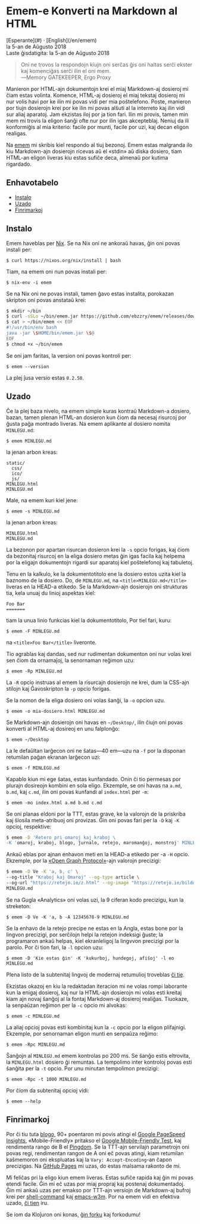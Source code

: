 Emem-e Konverti na Markdown al HTML
===================================

<div class="center">[Esperante](#) · [English](/en/emem)</div>
<div class="center">la 5-an de Aŭgusto 2018</div>
<div class="center">Laste ĝisdatigita: la 5-an de Aŭgusto 2018</div>

>Oni ne trovos la respondojn kiujn oni serĉas ĝis oni haltas serĉi ekster kaj komenciĝas serĉi ilin
>el oni mem.<br>
>―Memory GATEKEEPER, Ergo Proxy

Manieron por HTML-ajn dokumentojn krei el miaj Markdown-aj dosieroj mi ĉiam estas volinta. Komence,
HTML-aj dosieroj el miaj tekstaj dosieroj mi nur volis havi por ke ilin mi povas vidi per mia
poŝtelefono. Poste, manieron por tiujn dosierojn krei por ke ilin mi povas alŝuti al la interreto
kaj ilin vidi sur aliaj aparatoj. Jam ekzistas iloj por ja tion fari. Ilin mi provis, tamen min mem
mi trovis la eligon ŝanĝi ofte nur por ilin igas akcepteblaj. Neniuj da ili konformiĝis al mia
kriterio: facile por munti, facile por uzi, kaj decan eligon realigas.

Na [emem](https://github.com/ebzzry/emem) mi skribis kiel respondo al tiuj bezonoj. Emem estas
malgranda ilo kiu Markdown-ajn dosierojn ricevas aŭ el «stdin» aŭ diska dosiero, tiam HTML-an eligon
liveras kiu estas sufiĉe deca, almenaŭ por kutima rigardado.


<a name="et"></a>Enhavotabelo
-----------------------------

- [Instalo](#instalo)
- [Uzado](#uzado)
- [Finrimarkoj](#finrimarkoj)


<a name="instalo"></a>Instalo
-----------------------------

Emem haveblas per [Nix](https://nixos.org/nix/). Se na Nix oni ne ankoraŭ havas, ĝin oni povas
instali per:

    $ curl https://nixos.org/nix/install | bash

Tiam, na emem oni nun povas instali per:

    $ nix-env -i emem

Se na Nix oni ne povas instali, tamen ĝavo estas instalita, porokazan skripton oni povas anstataŭ
krei:

```bash
$ mkdir ~/bin
$ curl -sSLo ~/bin/emem.jar https://github.com/ebzzry/emem/releases/download/v0.2.48/emem.jar
$ cat > ~/bin/emem << EOF
#!/usr/bin/env bash
java -jar \$HOME/bin/emem.jar \$@
EOF
$ chmod +x ~/bin/emem
```

Se oni jam faritas, la version oni povas kontroli per:

    $ emem --version

La plej ĵusa versio estas `0.2.50`.


<a name="uzado"></a>Uzado
-------------------------

Ĉe la plej baza nivelo, na emem simple kuras kontraŭ Markdown-a dosiero, bazan, tamen plenan HTML-an
dosieron kun ĉiom da necesaj risurcoj por ĝusta paĝa montrado liveras. Na emem aplikante al dosiero
nomita `MINLEGU.md`:

    $ emem MINLEGU.md

la jenan arbon kreas:

```
static/
  css/
  ico/
  js/
MINLEGU.html
MINLEGU.md
```

Male, na emem kuri kiel jene:

    $ emem -s MINLEGU.md

la jenan arbon kreas:

```
MINLEGU.html
MINLEGU.md
```

La bezonon por apartan risurcan dosieron krei la `-s` opcio forigas, kaj ĉiom da bezonitaj risurcoj
en la eliga dosiero metas ĝin igas facila kaj helpema por la eligajn dokumentojn rigardi sur
aparatoj kiel poŝtelefonoj kaj tabuletoj.

Tenu en la kalkulo, ke la dokumentotitolo ene la dosiero estos uzita kiel la baznomo de la
dosiero. Do, de `MINLEGU.md`, na `<title>MINLEGU.md</title>` liveras en la HEAD-a etikedo. Se la
Markdown-ajn dosierojn oni strukturas tia, kela unuaj du linioj aspektas kiel:

```
Foo Bar
=======
```

tiam la unua linio funkcias kiel la dokumentotitolo, Por tiel fari, kuru:

    $ emem -F MINLEGU.md

na `<title>Foo Bar</title>` liveronte.

Tio agrablas kaj dandas, sed nur rudimentan dokumenton oni nur volas krei sen ĉiom da ornamaĵoj, la
senornaman reĝimon uzu:

    $ emem -Rp MINLEGU.md

La `-R` opcio instruas al emem la risurcajn dosierojn ne krei, dum la CSS-ajn stilojn kaj
Ĝavoskripton la `-p` opcio forigas.

Se la nomon de la eliga dosiero oni volas ŝanĝi, la `-o` opcion uzu.

    $ emem -o mia-dosiero.html MINLEGU.md

Se Markdown-ajn dosierojn oni havas en `~/Desktop/`, ilin ĉiujn oni povas konverti al HTML-aj
dosireoj en unu falplonĝo:

    $ emem ~/Desktop

La le defaŭltan larĝecon oni ne ŝatas—40 em—uzu na `-f` por la disponan retumilan paĝan ekranan
larĝecon uzi:

    $ emem -f MINLEGU.md

Kapablo kiun mi ege ŝatas, estas kunfandado. Onin ĉi tio permesas por plurajn dosireojn kombini en
sola eligo. Ekzemple, se oni havas na `a.md`, `b.md`, kaj `c.md`, ilin oni povas kunfandi al
`index.html` per `-m`:

    $ emem -mo index.html a.md b.md c.md

Se oni planas eldoni por la TTT, estas grave, ke la valorojn de la priskriba kaj ŝlosila
meta-atribuoj oni provizas. Ĝin oni povas fari per la `-D` kaj `-K` opcioj, respektive:

```bash
$ emem -D 'Retero pri omaroj kaj kraboj \
-K 'omaroj, kraboj, blogo, ĵurnalo, retejo, maromanĝoj, monstroj' MINLEGU.md
```

Ankaŭ eblas por ajnan enhavon meti en la HEAD-a etikedo per -a `-H` opcio. Ekzemple, por la
[«Open Graph Protocol»](http://ogp.me/)-ajn valorojn precizigi:

```bash
$ emem -D Ve -K 'a, b, c' \
--og-title "Kraboj kaj Omaroj" --og-type article \
--og-url "https://retejo.ie/z.html" --og-image "https://retejo.ie/bildo.png" \
MINLEGU.md
```

Se na Gugla «Analytics» oni volas uzi, la 9 ciferan kodo precizigu, kun la streketon:

    $ emem -D Ve -K 'a, b -A 12345678-9 MINLEGU.md

Se la enhavo de la retejo precipe ne estas en la Angla, estas bone por la lingvon precizigi, por
serĉilojn helpi la retejon indeksigi ĝuste; la programaron ankaŭ helpas, kiel ekranleligoj la
lingvvon precizigi por la parolo. Por ĉi tion fari, la `-l` opcion uzu:

    $ emem -D 'Kie estas ĝin' -K 'kukurboj, hundegoj, afiŝoj' -l eo MINLEGU.md

Plena listo de la subtenitaj lingvoj de modernaj retumulioj troveblas
[ĉi tie](https://www.w3schools.com/tags/ref_language_codes.asp).

Ekzistas okazoj en kiu la redaktadan iteracion mi ne volas rompi laborante kun la enigaj dosieroj,
kaj nur la HTML-ajn dosierojn mi volas esti kreitaj kiam ajn novaj ŝanĝoj al la fontaj Markdown-aj
dosieroj realiĝas. Tiuokaze, la senpaŭzan reĝimon per la `-c` opcio mi alvokas:

    $ emem -c MINLEGU.md

La aliaj opcioj povas esti kombinitaj kun la `-c` opcio por la eligon plifajnigi. Ekzemple, por
senornaman eligon munti en senpaŭza reĝimo:

    $ emem -Rpc MINLEGU.md

Ŝanĝojn al `MINLEGU.md` emem kontrolas po 200 ms. Se ŝanĝo estis eltrovita, la `MINLEGU.html` dosiero
ĝi remuntas. La tempolimo inter kontroloj povas esti ŝanĝita per la `-t` opcio. Por unu minutan
tempolimon precizigi:

    $ emem -Rpc -t 1000 MINLEGU.md

Por ĉiom da subtenitaj opcioj vidi:

    $ emem --help


<a name="finrimarkoj"></a>Finrimarkoj
-------------------------------------

Por ĉi tiu tuta [blogo](https://ebzzry.io), 90+ poentaron mi povis atingi el [Google PageSpeed
Insights](https://developers.google.com/speed/pagespeed/insights/), «Mobile-Friendly» pritakso el
[Google Mobile-Friendly Test](https://search.google.com/test/mobile-friendly), kaj rendimenta rango
de B el [Pingdom](https://tools.pingdom.com/). Se la TTT-ajn servilajn parametrojn oni povas regi,
rendimentan rangon de A oni eĉ povas atingi, kiam retumilan kaŝmemoron oni ekspluatas kaj la
`Vary: Accept-Encoding`-an ĉapon precizigas. Na [GitHub Pages](https://pages.github.com) mi uzas, do estas
malsama rakonto de mi.

Mi feliĉas pri la eligo kiun emem liveras. Estas sufiĉe rapida kaj ĝin mi povas etendi facile. Ĝin
mi eĉ uzas por miaj propraj kaj postenaj dokumentadoj. Ĝin mi ankaŭ uzas per emakso por TTT-ajn
versiojn de Markdown-aj bufroj krei per
[shell-command](https://www.gnu.org/software/emacs/manual/html_node/elisp/Synchronous-Processes.html)
kaj [emacs-w3m](https://www.emacswiki.org/emacs/emacs-w3m). Por na emem vidi en efektiva uzado, [ĉi
tien](https://github.com/ebzzry/ebzzry.github.io/blob/master/Makefile) iru.

Se iom da Kloĵuron oni konas, [ĝin forku](https://github.com/ebzzry/emem/) kaj forkodumu!

